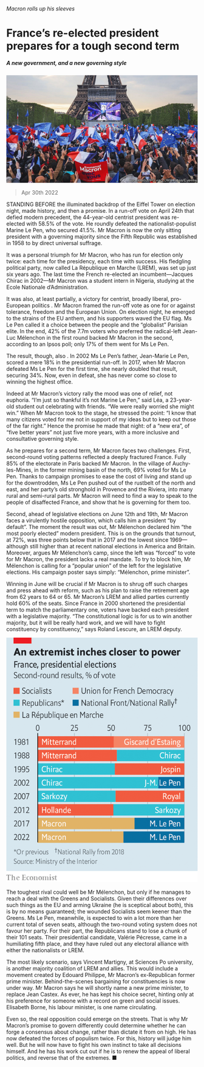 ###### Macron rolls up his sleeves

# France’s re-elected president prepares for a tough second term 

##### A new government, and a new governing style 

![image](images/20220430_eup001.jpg) 

> Apr 30th 2022 

STANDING BEFORE the illuminated backdrop of the Eiffel Tower on election night,  made history, and then a promise. In a run-off vote on April 24th that defied modern precedent, the 44-year-old centrist president was re-elected with 58.5% of the vote. He roundly defeated the nationalist-populist Marine Le Pen, who secured 41.5%. Mr Macron is now the only sitting president with a governing majority since the Fifth Republic was established in 1958 to  by direct universal suffrage.

It was a personal triumph for Mr Macron, who has run for election only twice: each time for the presidency, each time with success. His fledgling political party, now called La République en Marche (LREM), was set up just six years ago. The last time the French re-elected an incumbent—Jacques Chirac in 2002—Mr Macron was a student intern in Nigeria, studying at the Ecole Nationale d’Administration.


It was also, at least partially, a victory for centrist, broadly liberal, pro-European politics . Mr Macron framed the run-off vote as one for or against tolerance, freedom and the European Union. On election night, he emerged to the strains of the EU anthem, and his supporters waved the EU flag. Ms Le Pen called it a choice between the people and the “globalist” Parisian elite. In the end, 42% of the 7.7m voters who preferred the radical-left Jean-Luc Mélenchon in the first round backed Mr Macron in the second, according to an Ipsos poll; only 17% of them went for Ms Le Pen.

The result, though, also . In 2002 Ms Le Pen’s father, Jean-Marie Le Pen, scored a mere 18% in the presidential run-off. In 2017, when Mr Macron defeated Ms Le Pen for the first time, she nearly doubled that result, securing 34%. Now, even in defeat, she has never come so close to winning the highest office.

Indeed at Mr Macron’s victory rally the mood was one of relief, not euphoria. “I’m just so thankful it’s not Marine Le Pen,” said Léa, a 23-year-old student out celebrating with friends. “We were really worried she might win.” When Mr Macron took to the stage, he stressed the point: “I know that many citizens voted for me not in support of my ideas but to keep out those of the far right.” Hence the promise he made that night: of a “new era”, of “five better years” not just five more years, with a more inclusive and consultative governing style.

As he prepares for a second term, Mr Macron faces two challenges. First, second-round voting patterns reflected a deeply fractured France. Fully 85% of the electorate in Paris backed Mr Macron. In the village of Auchy-les-Mines, in the former mining basin of the north, 69% voted for Ms Le Pen. Thanks to campaign promises to ease the cost of living and stand up for the downtrodden, Ms Le Pen pushed out of the rustbelt of the north and east, and her party’s old stronghold in Provence and the Riviera, into many rural and semi-rural parts. Mr Macron will need to find a way to speak to the people of disaffected France, and show that he is governing for them too.

Second, ahead of legislative elections on June 12th and 19th, Mr Macron faces a virulently hostile opposition, which calls him a president “by default”. The moment the result was out, Mr Mélenchon declared him “the most poorly elected” modern president. This is on the grounds that turnout, at 72%, was three points below that in 2017 and the lowest since 1969—although still higher than at recent national elections in America and Britain. Moreover, argues Mr Mélenchon’s camp, since the left was “forced” to vote for Mr Macron, the president lacks a real mandate. To try to block him, Mr Mélenchon is calling for a “popular union” of the left for the legislative elections. His campaign poster says simply: “Mélenchon, prime minister”.

Winning in June will be crucial if Mr Macron is to shrug off such charges and press ahead with reform, such as his plan to raise the retirement age from 62 years to 64 or 65. Mr Macron’s LREM and allied parties currently hold 60% of the seats. Since France in 2000 shortened the presidential term to match the parliamentary one, voters have backed each president with a legislative majority. “The constitutional logic is for us to win another majority, but it will be really hard work, and we will have to fight constituency by constituency,” says Roland Lescure, an LREM deputy.

![image](images/20220430_euc058.png) 


The toughest rival could well be Mr Mélenchon, but only if he manages to reach a deal with the Greens and Socialists. Given their differences over such things as the EU and arming Ukraine (he is sceptical about both), this is by no means guaranteed; the wounded Socialists seem keener than the Greens. Ms Le Pen, meanwhile, is expected to win a lot more than her current total of seven seats, although the two-round voting system does not favour her party. For their part, the Republicans stand to lose a chunk of their 101 seats. Their presidential candidate, Valérie Pécresse, came in a humiliating fifth place, and they have ruled out any electoral alliance with either the nationalists or LREM.

The most likely scenario, says Vincent Martigny, at Sciences Po university, is another majority coalition of LREM and allies. This would include a movement created by Edouard Philippe, Mr Macron’s ex-Republican former prime minister. Behind-the-scenes bargaining for constituencies is now under way. Mr Macron says he will shortly name a new prime minister, to replace Jean Castex. As ever, he has kept his choice secret, hinting only at his preference for someone with a record on green and social issues. Elisabeth Borne, his labour minister, is one name circulating.

Even so, the real opposition could emerge on the streets. That is why Mr Macron’s promise to govern differently could determine whether he can forge a consensus about change, rather than dictate it from on high. He has now defeated the forces of populism twice. For this, history will judge him well. But he will now have to fight his own instinct to take all decisions himself. And he has his work cut out if he is to renew the appeal of liberal politics, and reverse that of the extremes. ■

